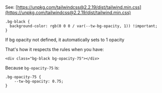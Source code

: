 See: [https://unpkg.com/tailwindcss@2.2.19/dist/tailwind.min.css](https://unpkg.com/tailwindcss@2.2.19/dist/tailwind.min.css)  

```
.bg-black {  
  background-color: rgb(0 0 0 / var(--tw-bg-opacity, 1)) !important;  
}
```

  
If bg opacity not defined, it automatically sets to 1 opacity

That's how it respects the rules when you have:
```
<div class="bg-black bg-opacity-75"></div>
```

  
Because `bg-opacity-75` is:
```
.bg-opacity-75 {  
    --tw-bg-opacity: 0.75;  
}
```